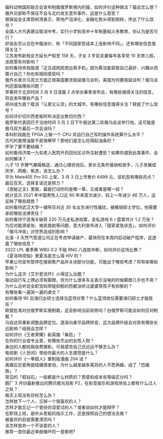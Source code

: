 猫科动物国际联合会宣布制裁俄罗斯境内的猫，如何评价这种做法？猫会怎么想？  
俄外交部称不保证不会与北约发生意外事件，这是什么意思？  
银保监会主席郭树清表示，房地产泡沫化、金融化势头得到扭转，传达了什么信号？  
全国人大代表建议取消中考，实行小学到高中十年制基础义务教育，你认为是否可行？  
好丽友否认仅在中俄涨价，称「不同国家受成本上涨影响不同」，还有哪些信息值得关注？  
江苏发布新规女方延长产假至 158 天，子女 3 岁前夫妻每年各享受 10 天育儿假，该政策有何影响？  
如何看待央视报道「近五成网民想远离手机」因为算法能获取自己喜好、兴趣从而算计自己？你也有相同感受吗？  
俄外长表示乌克兰方面正按美国要求拖延俄乌谈判，美国为何要拖延谈判？俄乌谈判还面临哪些问题？  
苹果将于北京时间 3 月 9 日凌晨 2 点举办春季发布会，有哪些值得关注的信息，将会发布哪些产品？  
郑州成为首个取消「认房又认贷」的大城市，有哪些信息值得关注？释放了什么信号？  
如何评价切尔西老板阿布决定出售切尔西？  
俄罗斯代表团已于当地时间 3 月 2 日下午抵达第二轮俄乌会谈举行地，这可能是俄乌双方最后一次会谈吗？  
本科阶段能在 FPGA 上做一个 CPU 并运行自己写的操作系统算什么水平？  
古代的食用油是不是很稀罕？那他们是怎么吃得起油条的？  
怀孕了要不要结婚？  
如何看待济南一九旬老人医院开药回社区诊所注射遭拒？如果你遇到此类事件，会如何解决？  
儿子 13 岁脾气暴躁叛逆，通过心理咨询后，家长无条件接纳和放手，儿子发展成厌学、网瘾、焦虑，该怎么办？  
华为 Mate40E Pro 5G 上架，3 月 3 日上市售价 6499 元，该机型有哪些亮点？  
最后百天，选择复读还是努力？  
《诡秘之主》里面，最能打动你的是哪一章，又或者是哪一段？  
统计显示 2021 年中国男性人口近 60 年来首次减少，较上一年减少 46 万人，这反映了哪些趋势？  
如何看待武汉大学一辅导员对近 30 名女生进行性骚扰，被撤销硕士学位，他需要承担哪些法律责任？  
如何看待宁波海关破获 220 万元走私游戏案，走私游戏卡 / 盘案共计 1.2 万张？  
为应对能源紧张、难民救助等问题，意大利宣布进入「国家紧急状态」，如何评价「俄乌冲突」对世界造成的影响？  
北溪 -2 天然气管道公司正在考虑申请破产，最快将在本周内启动破产程序，这透露了哪些信息？  
2022 LPL 春季赛 WBG 0:2 不敌 RNG 八连胜中断，如何评价这场比赛？  
《夏洛特烦恼》里夏洛是怎么得 HIV 的？  
苹果公司宣布暂停在俄销售产品并关闭部分功能，可能出于哪些考虑？将带来哪些影响？  
为什么这次《艾尔登法环》火得这么出圈？  
电动自行车上牌必须有脚蹬，但为什么很多车主表示没电的时候脚蹬几乎也不用？  
为什么总听说全职宝妈带娃抑郁的而都没听过婆婆带孩子有抑郁的？  
有哪些看一遍哭一遍的虐文？  
如何看待 90 后海归女硕士选择当蓝领仓管？什么蓝领岗位需要海归硕士才能胜任？  
欧盟批准对白俄罗斯实施制裁，这会影响当前局势吗？白俄罗斯可能会如何应对制裁？  
马自达将重新调整品牌定位，逐渐向豪华品牌转变，这次品牌升级会对其有哪些长远影响？结局会怎样？  
如何评价《王者荣耀》新英雄「桑启」？  
在你的行业或专业里，有哪些杰出的女性人物？  
身边的人都劝我收费摄影，可我感觉自己还远远不够怎么办？  
电视剧《人世间》带给你最大的人生感悟是什么？  
如何评价《一拳超人》重制版漫画 204 话？  
离婚后恋爱再提结婚很害怕，为什么越来越多离异的人不愿再婚，成了「恐婚族」？  
常见的「假钻石」一般都是什么材质的？质感和成本有等级区分吗？  
鹅厂 3 月份最新推出的腾讯极光投影 P2，在影音娱乐和游戏体验上都有什么过人之处？  
每天上班没有目标怎么办？  
怎样放下一个人，忘掉一个很喜欢的人？  
怎样才能忘记一个曾经你深爱过的人？或者说如何才能释怀？  
在职场上班，是听从老板的指示工作，还是按照自己的想法去做？  
被喜欢的前提需要漂亮吗？  
该怎样放弃一个不该爱的人？  
推荐一首你最近单曲循环的一首歌吧?  
